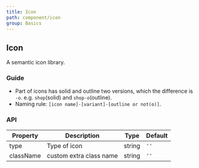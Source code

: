 ```yaml
---
title: Icon
path: component/icon
group: Basics
---
```


## Icon

A semantic icon library.

### Guide

-   Part of icons has solid and outline two versions, which the difference is `-o`. e.g. `shop`(solid) and `shop-o`(outline).
-   Naming rule: `[icon name]-[variant]-[outline or not(o)]`.

### API

| Property        | Description      | Type     | Default  |
| --------- | ------- | ------ | ---- |
| type      | Type of icon    | string | `''` |
| className | custom extra class name | string | `''` |

<style>
.zenticon {
	font-size: 20px;
}

.zenticon-youzan {
	color: #EB0B19;
}

.zi-grid {
    display: flex;
    flex-wrap: wrap;

    .zenticon {
        vertical-align: middle;
        font-size: 20px;
		color: #333;
    }

    .zi-search-input {
        width: 100%;
        margin-bottom: 20px;

        input {
            width: 100%;
            outline: none;
            font-size: 20px;
            box-sizing: border-box;
            padding: 0.3em 0.5em;
            border-radius: 4px;
            border: 1px solid #bbb !important;

            &:focus {
                border: 1px solid #3388FF !important;
            }
        }
    }

    .zi-grid-item {
        box-sizing: border-box;
        width: 50%;
        margin: 10px 0;

        .zi-grid-item-name {
            margin-left: 8px;
        }
    }
}
</style>
